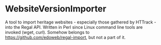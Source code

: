 # WebsiteVersionImporter
A tool to import heritage websites - especially those gathered by HTTrack - into the Regal API.
Written in Perl since Linux command line tools are invoked (wget, curl).
Somehow belongs to https://github.com/edoweb/regal-import, but not a part of it.
